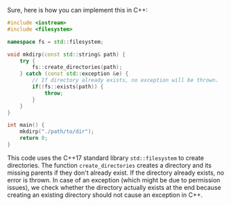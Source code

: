 Sure, here is how you can implement this in C++:

```c++
#include <iostream>
#include <filesystem>

namespace fs = std::filesystem;

void mkdirp(const std::string& path) {
    try {
        fs::create_directories(path);
    } catch (const std::exception &e) {
        // If directory already exists, no exception will be thrown.
        if(!fs::exists(path)) {
            throw;
        }
    }
}

int main() {
    mkdirp("./path/to/dir");
    return 0;
}
```

This code uses the C++17 standard library `std::filesystem` to create directories. The function `create_directories` creates a directory and its missing parents if they don't already exist. If the directory already exists, no error is thrown. In case of an exception (which might be due to permission issues), we check whether the directory actually exists at the end because creating an existing directory should not cause an exception in C++.
